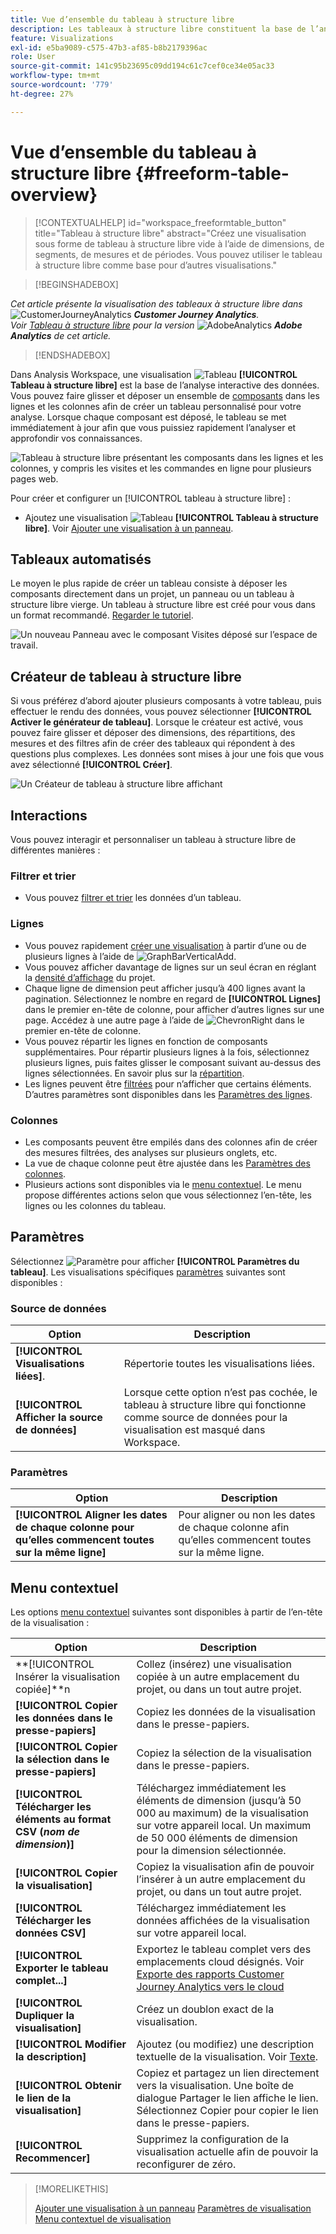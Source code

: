 ```yaml
---
title: Vue d’ensemble du tableau à structure libre
description: Les tableaux à structure libre constituent la base de l’analyse des données dans Workspace.
feature: Visualizations
exl-id: e5ba9089-c575-47b3-af85-b8b2179396ac
role: User
source-git-commit: 141c95b23695c09dd194c61c7cef0ce34e05ac33
workflow-type: tm+mt
source-wordcount: '779'
ht-degree: 27%

---
```


# Vue d’ensemble du tableau à structure libre {#freeform-table-overview}

<!-- markdownlint-disable MD034 -->

>[!CONTEXTUALHELP]
>id="workspace_freeformtable_button"
>title="Tableau à structure libre"
>abstract="Créez une visualisation sous forme de tableau à structure libre vide à l’aide de dimensions, de segments, de mesures et de périodes. Vous pouvez utiliser le tableau à structure libre comme base pour d’autres visualisations."

<!-- markdownlint-enable MD034 -->


>[!BEGINSHADEBOX]

_Cet article présente la visualisation des tableaux à structure libre dans_ ![CustomerJourneyAnalytics](/help/assets/icons/CustomerJourneyAnalytics.svg) _**Customer Journey Analytics**._<br/>_Voir [Tableau à structure libre](https://experienceleague.adobe.com/en/docs/analytics/analyze/analysis-workspace/visualizations/freeform-table/freeform-table) pour la version_ ![AdobeAnalytics](/help/assets/icons/AdobeAnalytics.svg) _**Adobe Analytics** de cet article._

>[!ENDSHADEBOX]


Dans Analysis Workspace, une visualisation ![Tableau](/help/assets/icons/Table.svg) **[!UICONTROL Tableau à structure libre]** est la base de l’analyse interactive des données. Vous pouvez faire glisser et déposer un ensemble de [composants](/help/components/overview.md) dans les lignes et les colonnes afin de créer un tableau personnalisé pour votre analyse. Lorsque chaque composant est déposé, le tableau se met immédiatement à jour afin que vous puissiez rapidement l’analyser et approfondir vos connaissances.

![Tableau à structure libre présentant les composants dans les lignes et les colonnes, y compris les visites et les commandes en ligne pour plusieurs pages web.](assets/opening-section.png)

Pour créer et configurer un [!UICONTROL tableau à structure libre] :

* Ajoutez une visualisation ![Tableau](/help/assets/icons/Table.svg) **[!UICONTROL Tableau à structure libre]**. Voir [Ajouter une visualisation à un panneau](../freeform-analysis-visualizations.md#add-visualizations-to-a-panel).

## Tableaux automatisés

Le moyen le plus rapide de créer un tableau consiste à déposer les composants directement dans un projet, un panneau ou un tableau à structure libre vierge. Un tableau à structure libre est créé pour vous dans un format recommandé. [Regarder le tutoriel](https://experienceleague.adobe.com/en/docs/analytics-learn/tutorials/analysis-workspace/building-freeform-tables/auto-build-freeform-tables-in-analysis-workspace).

![Un nouveau Panneau avec le composant Visites déposé sur l’espace de travail.](assets/automated-table.png)

## Créateur de tableau à structure libre

Si vous préférez d’abord ajouter plusieurs composants à votre tableau, puis effectuer le rendu des données, vous pouvez sélectionner **[!UICONTROL Activer le générateur de tableau]**. Lorsque le créateur est activé, vous pouvez faire glisser et déposer des dimensions, des répartitions, des mesures et des filtres afin de créer des tableaux qui répondent à des questions plus complexes. Les données sont mises à jour une fois que vous avez sélectionné **[!UICONTROL Créer]**.

![Un Créateur de tableau à structure libre affichant ](assets/table-builder.png)

## Interactions

Vous pouvez interagir et personnaliser un tableau à structure libre de différentes manières :

### Filtrer et trier

* Vous pouvez [filtrer et trier](filter-and-sort.md) les données d’un tableau.

### Lignes

* Vous pouvez rapidement [créer une visualisation](../freeform-analysis-visualizations.md#visualize) à partir d’une ou de plusieurs lignes à l’aide de ![GraphBarVerticalAdd](/help/assets/icons/GraphBarVerticalAdd.svg).
* Vous pouvez afficher davantage de lignes sur un seul écran en réglant la [densité d’affichage](/help/analysis-workspace/build-workspace-project/view-density.md) du projet.
* Chaque ligne de dimension peut afficher jusqu’à 400 lignes avant la pagination. Sélectionnez le nombre en regard de **[!UICONTROL Lignes]** dans le premier en-tête de colonne, pour afficher d’autres lignes sur une page. Accédez à une autre page à l’aide de ![ChevronRight](/help/assets/icons/ChevronRight.svg) dans le premier en-tête de colonne.
* Vous pouvez répartir les lignes en fonction de composants supplémentaires. Pour répartir plusieurs lignes à la fois, sélectionnez plusieurs lignes, puis faites glisser le composant suivant au-dessus des lignes sélectionnées. En savoir plus sur la [répartition](/help/components/dimensions/t-breakdown-fa.md).
* Les lignes peuvent être [filtrées](/help/components/filters/filters-overview.md) pour n’afficher que certains éléments. D’autres paramètres sont disponibles dans les [Paramètres des lignes](/help/analysis-workspace/visualizations/freeform-table/column-row-settings/table-settings.md).

### Colonnes

* Les composants peuvent être empilés dans des colonnes afin de créer des mesures filtrées, des analyses sur plusieurs onglets, etc.
* La vue de chaque colonne peut être ajustée dans les [Paramètres des colonnes](/help/analysis-workspace/visualizations/freeform-table/column-row-settings/column-settings.md).
* Plusieurs actions sont disponibles via le [menu contextuel](/help/analysis-workspace/visualizations/freeform-analysis-visualizations.md#context-menu). Le menu propose différentes actions selon que vous sélectionnez l’en-tête, les lignes ou les colonnes du tableau.


## Paramètres

Sélectionnez ![Paramètre](/help/assets/icons/Setting.svg) pour afficher **[!UICONTROL Paramètres du tableau]**. Les visualisations spécifiques [paramètres](../freeform-analysis-visualizations.md#settings) suivantes sont disponibles :

### Source de données

| Option | Description |
|---|---|
| **[!UICONTROL Visualisations liées]**. | Répertorie toutes les visualisations liées. |
| **[!UICONTROL Afficher la source de données]** | Lorsque cette option n’est pas cochée, le tableau à structure libre qui fonctionne comme source de données pour la visualisation est masqué dans Workspace. |

### Paramètres

| Option | Description |
|---|---|
| **[!UICONTROL Aligner les dates de chaque colonne pour qu’elles commencent toutes sur la même ligne]** | Pour aligner ou non les dates de chaque colonne afin qu’elles commencent toutes sur la même ligne. |


## Menu contextuel

Les options [menu contextuel](../freeform-analysis-visualizations.md#context-menu) suivantes sont disponibles à partir de l’en-tête de la visualisation :

| Option | Description |
| --- | --- |
| **[!UICONTROL Insérer la visualisation copiée]**n | Collez (insérez) une visualisation copiée à un autre emplacement du projet, ou dans un tout autre projet. |
| **[!UICONTROL Copier les données dans le presse-papiers]** | Copiez les données de la visualisation dans le presse-papiers. |
| **[!UICONTROL Copier la sélection dans le presse-papiers]** | Copiez la sélection de la visualisation dans le presse-papiers. |
| **[!UICONTROL Télécharger les éléments au format CSV (*nom de dimension*)]** | Téléchargez immédiatement les éléments de dimension (jusqu’à 50 000 au maximum) de la visualisation sur votre appareil local. Un maximum de 50 000 éléments de dimension pour la dimension sélectionnée. |
| **[!UICONTROL Copier la visualisation]** | Copiez la visualisation afin de pouvoir l’insérer à un autre emplacement du projet, ou dans un tout autre projet. |
| **[!UICONTROL Télécharger les données CSV]** | Téléchargez immédiatement les données affichées de la visualisation sur votre appareil local. |
| **[!UICONTROL Exporter le tableau complet...]** | Exportez le tableau complet vers des emplacements cloud désignés. Voir [ Exporte des rapports Customer Journey Analytics vers le cloud](../../export/export-cloud.md) |
| **[!UICONTROL Dupliquer la visualisation]** | Créez un doublon exact de la visualisation. |
| **[!UICONTROL Modifier la description]** | Ajoutez (ou modifiez) une description textuelle de la visualisation. Voir [Texte](../text.md). |
| **[!UICONTROL Obtenir le lien de la visualisation]** | Copiez et partagez un lien directement vers la visualisation. Une boîte de dialogue Partager le lien affiche le lien. Sélectionnez Copier pour copier le lien dans le presse-papiers. |
| **[!UICONTROL Recommencer]** | Supprimez la configuration de la visualisation actuelle afin de pouvoir la reconfigurer de zéro. |


>[!MORELIKETHIS]
>
>[Ajouter une visualisation à un panneau](/help/analysis-workspace/visualizations/freeform-analysis-visualizations.md#add-visualizations-to-a-panel)
>[Paramètres de visualisation](/help/analysis-workspace/visualizations/freeform-analysis-visualizations.md#settings)
>[Menu contextuel de visualisation](/help/analysis-workspace/visualizations/freeform-analysis-visualizations.md#context-menu)
>

